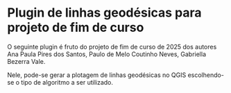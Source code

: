 # Plugin de linhas geodésicas para projeto de fim de curso

O seguinte plugin é fruto do projeto de fim de curso de 2025 dos autores Ana Paula Pires dos Santos, Paulo de Melo Coutinho Neves, Gabriella Bezerra Vale.

Nele, pode-se gerar a plotagem de linhas geodésicas no QGIS escolhendo-se o tipo de algoritmo a ser utilizado.